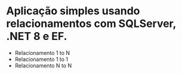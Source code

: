 
# Aplicação simples usando relacionamentos com SQLServer, .NET 8 e EF.

* Relacionamento 1 to N
* Relacionamento 1 to 1
* Relacionamento N to N
